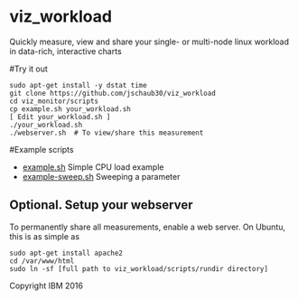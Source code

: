 # viz_workload
Quickly measure, view and share your single- or multi-node linux workload 
in data-rich, interactive charts

#Try it out
```
sudo apt-get install -y dstat time
git clone https://github.com/jschaub30/viz_workload
cd viz_monitor/scripts
cp example.sh your_workload.sh
[ Edit your_workload.sh ]
./your_workload.sh
./webserver.sh  # To view/share this measurement
```

#Example scripts
- [example.sh](https://github.com/jschaub30/viz_workload/blob/master/scripts/example.sh) Simple CPU load example
- [example-sweep.sh](https://github.com/jschaub30/viz_workload/blob/master/scripts/example-sweep.sh) Sweeping a parameter

## Optional.  Setup your webserver
To permanently share all measurements, enable a web server.
On Ubuntu, this is as simple as
```
sudo apt-get install apache2
cd /var/www/html
sudo ln -sf [full path to viz_workload/scripts/rundir directory]
```

Copyright IBM 2016
